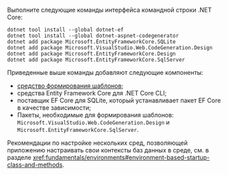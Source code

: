 Выполните следующие команды интерфейса командной строки .NET Core:

```dotnetcli
dotnet tool install --global dotnet-ef
dotnet tool install --global dotnet-aspnet-codegenerator
dotnet add package Microsoft.EntityFrameworkCore.SQLite
dotnet add package Microsoft.VisualStudio.Web.CodeGeneration.Design
dotnet add package Microsoft.EntityFrameworkCore.Design
dotnet add package Microsoft.EntityFrameworkCore.SqlServer
```

Приведенные выше команды добавляют следующие компоненты:

* [средство формирования шаблонов](xref:fundamentals/tools/dotnet-aspnet-codegenerator);
* средства Entity Framework Core для .NET Core CLI;
* поставщик EF Core для SQLite, который устанавливает пакет EF Core в качестве зависимости;
* Пакеты, необходимые для формирования шаблонов: `Microsoft.VisualStudio.Web.CodeGeneration.Design` и `Microsoft.EntityFrameworkCore.SqlServer`.

Рекомендации по настройке нескольких сред, позволяющей приложению настраивать свои контексты баз данных в среде, см. в разделе <xref:fundamentals/environments#environment-based-startup-class-and-methods>.
